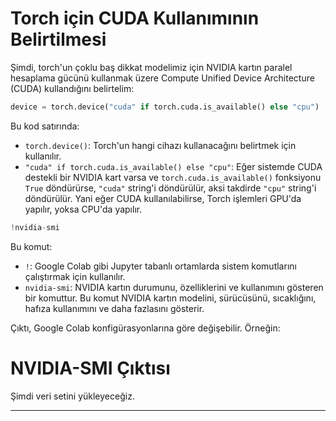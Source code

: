 # Torch için CUDA Kullanımının Belirtilmesi

Şimdi, torch'un çoklu baş dikkat modelimiz için NVIDIA kartın paralel hesaplama gücünü kullanmak üzere Compute Unified Device Architecture (CUDA) kullandığını belirtelim: 
```python
device = torch.device("cuda" if torch.cuda.is_available() else "cpu")
```
Bu kod satırında:
- `torch.device()`: Torch'un hangi cihazı kullanacağını belirtmek için kullanılır.
- `"cuda" if torch.cuda.is_available() else "cpu"`: Eğer sistemde CUDA destekli bir NVIDIA kart varsa ve `torch.cuda.is_available()` fonksiyonu `True` döndürürse, `"cuda"` string'i döndürülür, aksi takdirde `"cpu"` string'i döndürülür. Yani eğer CUDA kullanılabilirse, Torch işlemleri GPU'da yapılır, yoksa CPU'da yapılır.

```python
!nvidia-smi
```
Bu komut:
- `!`: Google Colab gibi Jupyter tabanlı ortamlarda sistem komutlarını çalıştırmak için kullanılır.
- `nvidia-smi`: NVIDIA kartın durumunu, özelliklerini ve kullanımını gösteren bir komuttur. Bu komut NVIDIA kartın modelini, sürücüsünü, sıcaklığını, hafıza kullanımını ve daha fazlasını gösterir.

Çıktı, Google Colab konfigürasyonlarına göre değişebilir. Örneğin: 
# NVIDIA-SMI Çıktısı

Şimdi veri setini yükleyeceğiz.

---

